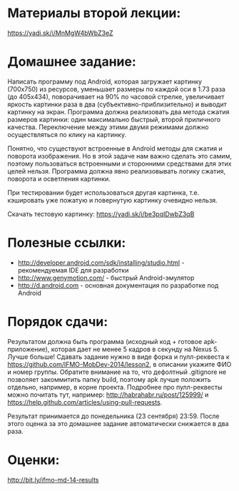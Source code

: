Материалы второй лекции:
=======
https://yadi.sk/i/MnMgW4bWbZ3eZ

Домашнее задание:
=======
Написать программу под Android, которая загружает картинку (700х750) из ресурсов, уменьшает размеры по каждой оси в 1.73 раза (до 405х434), поворачивает на 90% по часовой стрелке, увеличивает яркость картинки раза в два (субъективно-приблизительно) и выводит картинку на экран.
Программа должна реализовать два метода сжатия размеров картинки: один максимально быстрый, второй приличного качества. Переключение между этими двумя режимами должно осуществляться по клику на картинку.

Понятно, что существуют встроенные в Android методы для сжатия и поворота изображения. Но в этой задаче нам важно сделать это самим, поэтому пользоваться встроенными и сторонними средствами для этих целей нельзя. Программа должна явно реализовывать логику сжатия, поворота и осветления картинки.

При тестировании будет использоваться другая картинка, т.е. кэшировать уже пожатую и повернутую картинку очевидно нельзя.

Скачать тестовую картинку:
https://yadi.sk/i/be3pqIDwbZ3qB

Полезные ссылки:
=======
 - http://developer.android.com/sdk/installing/studio.html - рекомендуемая IDE для разработки
 - http://www.genymotion.com/ - быстрый Android-эмулятор
 - http://d.android.com - основная документация по разработке под Android

Порядок сдачи:
=======
Результатом должна быть программа (исходный код + готовое apk-приложение), которая дает не менее 5 кадров в секунду на Nexus 5. Лучше больше!
Сдавать задание нужно в виде форка и пулл-реквеста к https://github.com/IFMO-MobDev-2014/lesson2, в описании укажите ФИО и номер группы.
Обратите внимание на то, что дефолтный .gitignore не позволяет закоммитить папку build, поэтому apk лучше положить отдельно, например, в корне проекта.
Подробнее про пулл-реквесты можно почитать тут, например: http://habrahabr.ru/post/125999/ и https://help.github.com/articles/using-pull-requests.

Результат принимается до понедельника (23 сентября) 23:59. После этого оценка за это домашнее задание автоматически снижается в два раза.

Оценки:
=======
http://bit.ly/ifmo-md-14-results


